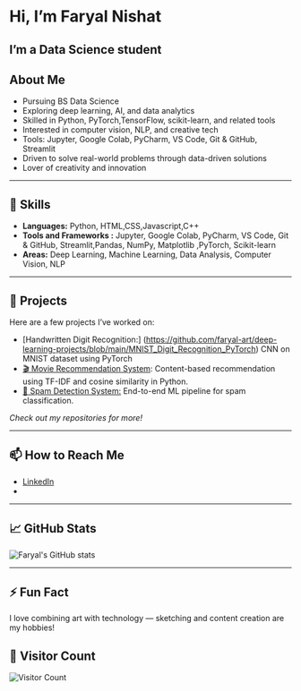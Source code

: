 
# Hi, I’m Faryal Nishat 

I’m a  **Data Science** student 
---

##  About Me  
-  Pursuing BS Data Science  
-  Exploring deep learning, AI, and data analytics  
-  Skilled in Python, PyTorch,TensorFlow, scikit-learn, and related tools  
-  Interested in computer vision, NLP, and creative tech
-  Tools: Jupyter, Google Colab, PyCharm, VS Code, Git & GitHub, Streamlit
-  Driven to solve real-world problems through data-driven solutions  
-  Lover of creativity and innovation  

---

## 💼 Skills  
- **Languages:** Python, HTML,CSS,Javascript,C++  
- **Tools and Frameworks :** Jupyter, Google Colab, PyCharm, VS Code, Git & GitHub, Streamlit,Pandas, NumPy, Matplotlib ,PyTorch,  Scikit-learn   
- **Areas:** Deep Learning, Machine Learning, Data Analysis, Computer Vision, NLP  

---

## 📂 Projects  
Here are a few projects I’ve worked on:  
- [Handwritten Digit Recognition:] (https://github.com/faryal-art/deep-learning-projects/blob/main/MNIST_Digit_Recognition_PyTorch) CNN on MNIST dataset using PyTorch
- [🎬 Movie Recommendation System](https://github.com/faryal-art/MovieRecommandationSystem): Content-based recommendation using TF-IDF and cosine similarity in Python.  
- [📧 Spam Detection System:](https://github.com/faryal-art/Spam_email_classifier) End-to-end ML pipeline  for spam classification. 


_Check out my repositories for more!_

---

## 📫 How to Reach Me  
- [LinkedIn](https://www.linkedin.com/in/faryal-nishat/)  
-  

---

## 📈 GitHub Stats  
![Faryal's GitHub stats](https://github-readme-stats.vercel.app/api?username=faryal-art&show_icons=true&theme=radical)

---

## ⚡ Fun Fact  
I love combining art with technology — sketching and content creation are my hobbies!  


## 👀 Visitor Count

![Visitor Count](https://visitor-badge.laobi.icu/badge?page_id=faryal-art.faryal-art)




